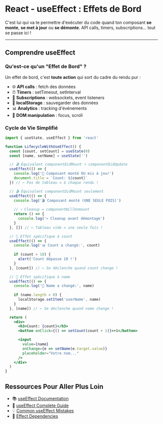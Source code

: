 # React - useEffect : Effets de Bord

C'est lui qui va te permettre d'exécuter du code quand ton composant **se monte**, **se met à jour** ou **se démonte**. API calls, timers, subscriptions... tout se passe ici !

---

## Comprendre useEffect

### Qu'est-ce qu'un "Effet de Bord" ?

Un effet de bord, c'est **toute action** qui sort du cadre du rendu pur :

- 🌐 **API calls** : fetch des données
- ⏰ **Timers** : setTimeout, setInterval
- 🔌 **Subscriptions** : websockets, event listeners
- 💾 **localStorage** : sauvegarder des données
- 📊 **Analytics** : tracking d'événements
- 🎯 **DOM manipulation** : focus, scroll

### Cycle de Vie Simplifié

```jsx
import { useState, useEffect } from 'react'

function LifecycleWithUseEffect() {
  const [count, setCount] = useState(0)
  const [name, setName] = useState('')

  // 🎬 Équivalent componentDidMount + componentDidUpdate
  useEffect(() => {
    console.log('🔄 Composant monté OU mis à jour')
    document.title = `Count: ${count}`
  }) // ← Pas de tableau = à chaque rendu !

  // 🎬 Équivalent componentDidMount seulement
  useEffect(() => {
    console.log('🎬 Composant monté (UNE SEULE FOIS)')
    
    // 💀 Cleanup = componentWillUnmount
    return () => {
      console.log('💀 Cleanup avant démontage')
    }
  }, []) // ← Tableau vide = une seule fois !

  // 🎯 Effet spécifique à count
  useEffect(() => {
    console.log('📊 Count a changé:', count)
    
    if (count > 10) {
      alert('Count dépasse 10 !')
    }
  }, [count]) // ← Se déclenche quand count change !

  // 👤 Effet spécifique à name
  useEffect(() => {
    console.log('👤 Name a changé:', name)
    
    if (name.length > 0) {
      localStorage.setItem('userName', name)
    }
  }, [name]) // ← Se déclenche quand name change !

  return (
    <div>
      <h3>Count: {count}</h3>
      <button onClick={() => setCount(count + 1)}>+1</button>

      <input
        value={name}
        onChange={e => setName(e.target.value)}
        placeholder="Votre nom..."
      />
    </div>
  )
}
```

## Ressources Pour Aller Plus Loin

- 📚 [useEffect Documentation](https://react.dev/reference/react/useEffect)
- 🎯 [useEffect Complete Guide](https://overreacted.io/a-complete-guide-to-useeffect/)
- 💡 [Common useEffect Mistakes](https://react.dev/learn/synchronizing-with-effects)
- 🔄 [Effect Dependencies](https://react.dev/learn/removing-effect-dependencies)
